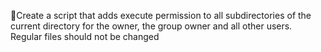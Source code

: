 Create a script that adds execute permission to all subdirectories of the current directory for the owner, the group owner and all other users. Regular files should not be changed
